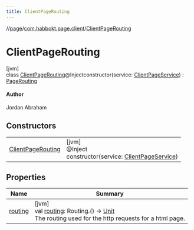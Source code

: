 ```yaml
---
title: ClientPageRouting
---
```

//[page](../../../index.html)/[com.habbokt.page.client](../index.html)/[ClientPageRouting](index.html)



# ClientPageRouting



[jvm]\
class [ClientPageRouting](index.html)@Injectconstructor(service: [ClientPageService](../-client-page-service/index.html)) : [PageRouting](../../com.habbokt.page/-page-routing/index.html)

#### Author



Jordan Abraham



## Constructors


| | |
|---|---|
| [ClientPageRouting](-client-page-routing.html) | [jvm]<br>@Inject<br>constructor(service: [ClientPageService](../-client-page-service/index.html)) |


## Properties


| Name | Summary |
|---|---|
| [routing](../../com.habbokt.page/-page-routing/routing.html) | [jvm]<br>val [routing](../../com.habbokt.page/-page-routing/routing.html): Routing.() -&gt; [Unit](https://kotlinlang.org/api/latest/jvm/stdlib/kotlin/-unit/index.html)<br>The routing used for the http requests for a html page. |

